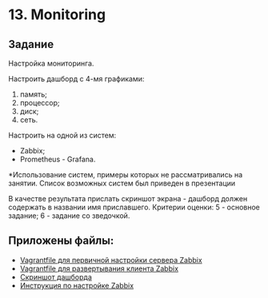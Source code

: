 # 13. Monitoring
## Задание
Настройка мониторинга.

Настроить дашборд с 4-мя графиками:
1) память;
2) процессор;
3) диск;
4) сеть.

Настроить на одной из систем:
- Zabbix;
- Prometheus - Grafana.

*Использование систем, примеры которых не рассматривались на занятии.
Список возможных систем был приведен в презентации

В качестве результата прислать скриншот экрана - дашборд должен содержать в названии имя приславшего.
Критерии оценки: 
5 - основное задание;
6 - задание со зведочкой.

## Приложены файлы:
- [Vagrantfile для первичной настройки сервера Zabbix](Vagrantfile)
- [Vagrantfile для развертывания клиента Zabbix](/13-monitoring/zabbix_client/Vagrantfile)
- [Скриншот дашборда](zabbix_screenshot.png)
- [Инструкция по настройке Zabbix](install_zabbix.md)
